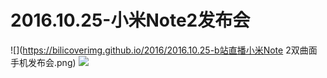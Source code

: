 # 2016.10.25-小米Note2发布会

![](https://bilicoverimg.github.io/2016/2016.10.25-b站直播小米Note 2双曲面手机发布会.png)
![](https://bilicover2016.github.io/2016.10.25.jpg)